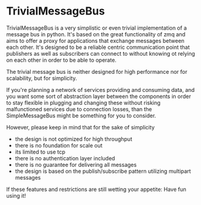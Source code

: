 # TrivialMessageBus

TrivialMessageBus is a very simplistic or even trivial implementation of a message bus in python. It's based on the great functionality of zmq and aims to offer a proxy for applications that exchange messages between each other. It's designed to be a reliable centric communication point that publishers as well as subscribers can connect to without knowing ot relying on each other in order to be able to operate.

The trivial message bus is neither designed for high performance nor for scalability, but for simplicity.

If you're planning a network of services providing and consuming data, and you want some sort of abstraction layer between the components in order to stay flexible in plugging and changing these without risking malfunctioned services due to connection losses, than the SimpleMessageBus might be something for you to consider.

However, please keep in mind that for the sake of simplicity
- the design is not optimized for high throughput
- there is no foundation for scale out
- its limited to use tcp
- there is no authentication layer included
- there is no guarantee for delivering all messages
- the design is based on the publish/subscribe pattern utilizing multipart messages

If these features and restrictions are still wetting your appetite: Have fun using it!
